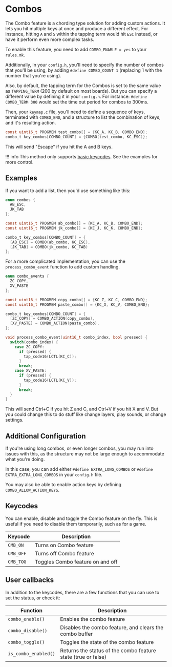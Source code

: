# Combos

The Combo feature is a chording type solution for adding custom actions.  It lets you hit multiple keys at once and produce a different effect.  For instance, hitting `A` and `S` within the tapping term would hit `ESC` instead, or have it perform even more complex tasks.

To enable this feature, you need to add `COMBO_ENABLE = yes` to your `rules.mk`.

Additionally, in your `config.h`, you'll need to specify the number of combos that you'll be using, by adding `#define COMBO_COUNT 1` (replacing 1 with the number that you're using).
<!-- At this time, this is necessary -->

Also, by default, the tapping term for the Combos is set to the same value as `TAPPING_TERM` (200 by default on most boards). But you can specify a different value by defining it in your `config.h`.  For instance: `#define COMBO_TERM 300` would set the time out period for combos to 300ms.

Then, your `keymap.c` file, you'll need to define a sequence of keys, terminated with `COMBO_END`, and a structure to list the combination of keys, and it's resulting action.

```c
const uint16_t PROGMEM test_combo[] = {KC_A, KC_B, COMBO_END};
combo_t key_combos[COMBO_COUNT] = {COMBO(test_combo, KC_ESC)};
```

This will send "Escape" if you hit the A and B keys.

!!! info
    This method only supports [basic keycodes](keycodes_basic.md). See the examples for more control.

## Examples

If you want to add a list, then you'd use something like this:

```c
enum combos {
  AB_ESC,
  JK_TAB
};

const uint16_t PROGMEM ab_combo[] = {KC_A, KC_B, COMBO_END};
const uint16_t PROGMEM jk_combo[] = {KC_J, KC_K, COMBO_END};

combo_t key_combos[COMBO_COUNT] = {
  [AB_ESC] = COMBO(ab_combo, KC_ESC),
  [JK_TAB] = COMBO(jk_combo, KC_TAB)
};
```

For a more complicated implementation, you can use the `process_combo_event` function to add custom handling.

```c
enum combo_events {
  ZC_COPY,
  XV_PASTE
};

const uint16_t PROGMEM copy_combo[] = {KC_Z, KC_C, COMBO_END};
const uint16_t PROGMEM paste_combo[] = {KC_X, KC_V, COMBO_END};

combo_t key_combos[COMBO_COUNT] = {
  [ZC_COPY] = COMBO_ACTION(copy_combo),
  [XV_PASTE] = COMBO_ACTION(paste_combo),
};

void process_combo_event(uint16_t combo_index, bool pressed) {
  switch(combo_index) {
    case ZC_COPY:
      if (pressed) {
        tap_code16(LCTL(KC_C));
      }
      break;
    case XV_PASTE:
      if (pressed) {
        tap_code16(LCTL(KC_V));
      }
      break;
  }
}
```

This will send Ctrl+C if you hit Z and C, and Ctrl+V if you hit X and V.  But you could change this to do stuff like change layers, play sounds, or change settings.

## Additional Configuration

If you're using long combos, or even longer combos, you may run into issues with this, as the structure may not be large enough to accommodate what you're doing.

In this case, you can add either `#define EXTRA_LONG_COMBOS` or `#define EXTRA_EXTRA_LONG_COMBOS` in your `config.h` file.

You may also be able to enable action keys by defining `COMBO_ALLOW_ACTION_KEYS`.

## Keycodes 

You can enable, disable and toggle the Combo feature on the fly.  This is useful if you need to disable them temporarily, such as for a game. 

|Keycode   |Description                      |
|----------|---------------------------------|
|`CMB_ON`  |Turns on Combo feature           |
|`CMB_OFF` |Turns off Combo feature          |
|`CMB_TOG` |Toggles Combo feature on and off |

## User callbacks

In addition to the keycodes, there are a few functions that you can use to set the status, or check it:

|Function   |Description                                                         |
|-----------|--------------------------------------------------------------------|
| `combo_enable()`     | Enables the combo feature                               |
| `combo_disable()`    | Disables the combo feature, and clears the combo buffer |
| `combo_toggle()`     | Toggles the state of the combo feature                  |
| `is_combo_enabled()` | Returns the status of the combo feature state (true or false) |
